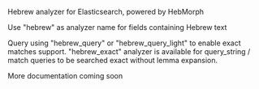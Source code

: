 Hebrew analyzer for Elasticsearch, powered by HebMorph

Use "hebrew" as analyzer name for fields containing Hebrew text

Query using "hebrew_query" or "hebrew_query_light" to enable exact matches support. "hebrew_exact" analyzer is available for query_string / match queries to be searched exact without lemma expansion.

More documentation coming soon
